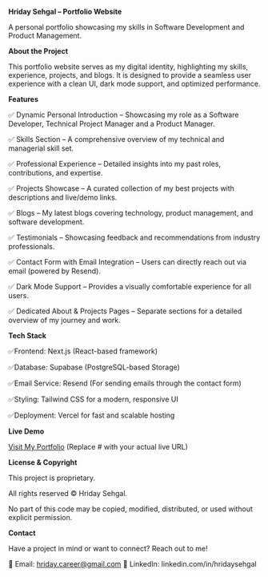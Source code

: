 **Hriday Sehgal – Portfolio Website**

A personal portfolio showcasing my skills in Software Development and Product Management.

**About the Project**

This portfolio website serves as my digital identity, highlighting my skills, experience, projects, and blogs. It is designed to provide a seamless user experience with a clean UI, dark mode support, and optimized performance.

**Features**

✅ Dynamic Personal Introduction – Showcasing my role as a Software Developer, Technical Project Manager and a Product Manager.

✅ Skills Section – A comprehensive overview of my technical and managerial skill set.

✅ Professional Experience – Detailed insights into my past roles, contributions, and expertise.

✅ Projects Showcase – A curated collection of my best projects with descriptions and live/demo links.

✅ Blogs – My latest blogs covering technology, product management, and software development.

✅ Testimonials – Showcasing feedback and recommendations from industry professionals.

✅ Contact Form with Email Integration – Users can directly reach out via email (powered by Resend).

✅ Dark Mode Support – Provides a visually comfortable experience for all users.

✅ Dedicated About & Projects Pages – Separate sections for a detailed overview of my journey and work.

**Tech Stack**

✅Frontend: Next.js (React-based framework)

✅Database: Supabase (PostgreSQL-based Storage)

✅Email Service: Resend (For sending emails through the contact form)

✅Styling: Tailwind CSS for a modern, responsive UI

✅Deployment: Vercel for fast and scalable hosting

**Live Demo**

[Visit My Portfolio](https://hridaysehgal.vercel.app/) (Replace # with your actual live URL)

**License & Copyright**

This project is proprietary.

All rights reserved © Hriday Sehgal.

No part of this code may be copied, modified, distributed, or used without explicit permission.

**Contact**

Have a project in mind or want to connect? Reach out to me!

📧 Email: hriday.career@gmail.com
🔗 LinkedIn: linkedin.com/in/hridaysehgal
